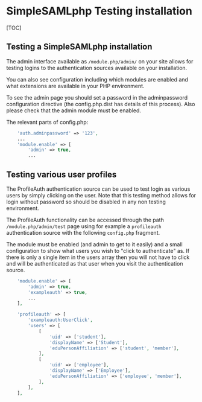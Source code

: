 # SimpleSAMLphp Testing installation

[TOC]

## Testing a SimpleSAMLphp installation

The admin interface available as `/module.php/admin/` on your site
allows for testing logins to the authentication sources available on
your installation.

You can also see configuration including which modules are enabled and
what extensions are available in your PHP environment.

To see the admin page you should set a password in the adminpassword
configuration directive (the config.php.dist has details of this
process). Also please check that the admin module must be enabled.

The relevant parts of config.php:

```php
    'auth.adminpassword' => '123',
    ...
    'module.enable' => [
        'admin' => true,
        ...
```

## Testing various user profiles

The ProfileAuth authentication source can be used to test login as
various users by simply clicking on the user. Note that this testing
method allows for login without password so should be disabled in any
non testing environment.

The ProfileAuth functionality can be accessed through the path
`/module.php/admin/test` page using for example a `profileauth`
authentication source with the following `config.php` fragment.

The module must be enabled (and admin to get to it easily) and a small
configuration to show what users you wish to "click to authenticate"
as. If there is only a single item in the users array then you will
not have to click and will be authenticated as that user when you
visit the authentication source.

```php
    'module.enable' => [
        'admin' => true,
        'exampleauth' => true,
        ...
    ],

    'profileauth' => [
        'exampleauth:UserClick',
        'users' => [
            [
                'uid' => ['student'],
                'displayName' => ['Student'],
                'eduPersonAffiliation' => ['student', 'member'],
            ],
            [
                'uid' => ['employee'],
                'displayName' => ['Employee'],
                'eduPersonAffiliation' => ['employee', 'member'],
            ],
        ],
    ],
```


